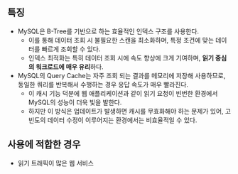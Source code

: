 ## 특징
- MySQL은 B-Tree를 기반으로 하는 효율적인 인덱스 구조를 사용한다.
	- 이를 통해 데이터 조회 시 불필요한 스캔을 최소화하며, 특정 조건에 맞는 데이터를 빠르게 조회할 수 있다.
	- 인덱스 최적화는 특히 데이터 조회 시에 속도 향상에 크게 기여하며, **읽기 중심의 워크로드에 매우 유리**하다. 
- MySQL의 Query Cache는 자주 조회 되는 결과를 메모리에 저장해 사용하므로, 동일한 쿼리를 반복해서 수행하는 경우 응답 속도가 매우 빨라진다.
	- 이 캐시 기능 덕분에 웹 애플리케이션과 같이 읽기 요청이 빈번한 환경에서 MySQL의 성능이 더욱 빛을 발한다.
	- 하지만 이 방식은 업데이트가 발생하면 캐시를 무효화해야 하는 문제가 있어, 고빈도의 데이터 수정이 이루어지는 환경에서는 비효율적일 수 있다.
## 사용에 적합한 경우
- 읽기 트래픽이 많은 웹 서비스